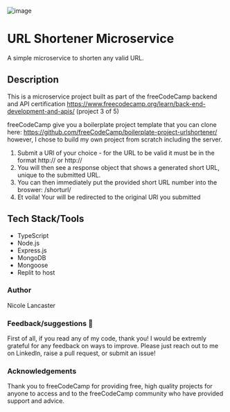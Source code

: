![image](https://github.com/nicole-lancaster/url-shortener-microservice/assets/116457977/389d7c61-67c3-438a-8c9e-b5676b52fa8f)


# URL Shortener Microservice

A simple microservice to shorten any valid URL. 

## Description

This is a microservice project built as part of the freeCodeCamp backend and API certification https://www.freecodecamp.org/learn/back-end-development-and-apis/ (project 3 of 5)

freeCodeCamp give you a boilerplate project template that you can clone here: https://github.com/freeCodeCamp/boilerplate-project-urlshortener/
however, I chose to build my own project from scratch including the server.

1. Submit a URl of your choice - for the URL to be valid it must be in the format http:// or http://
2. You will then see a response object that shows a generated short URL, unique to the submitted URL.
3. You can then immediately put the provided short URL number into the broswer: /shorturl/<enter your short url here>
4. Et voila! Your will be redirected to the original URl you submitted

## Tech Stack/Tools

- TypeScript
- Node.js
- Express.js
- MongoDB
- Mongoose
- Replit to host

### Author
Nicole Lancaster

### Feedback/suggestions 🫶

First of all, if you read any of my code, thank you! I would be extremly grateful for any feedback on ways to improve. Please just reach out to me on LinkedIn, raise a pull request, or submit an issue!

### Acknowledgements

Thank you to freeCodeCamp for providing free, high quality projects for anyone to access and to the freeCodeCamp community who have provided support and advice.
